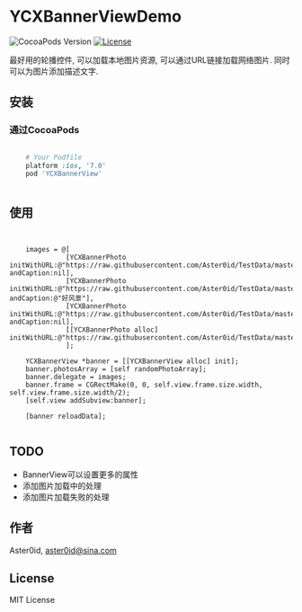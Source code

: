 # YCXBannerViewDemo

![CocoaPods Version](https://img.shields.io/cocoapods/v/YCXBannerView.svg?style=flat)
[![License](https://img.shields.io/github/license/aster0id/YCXBannerViewDemo.svg?style=flat)](https://github.com/Aster0id/YCXBannerViewDemo/blob/master/LICENSE)

最好用的轮播控件, 可以加载本地图片资源, 可以通过URL链接加载网络图片. 同时可以为图片添加描述文字.


## 安装

### 通过CocoaPods

```ruby

	# Your Podfile
	platform :ios, '7.0'
	pod 'YCXBannerView'
	
```


## 使用

```objc


	images = @[
              [YCXBannerPhoto initWithURL:@"https://raw.githubusercontent.com/Aster0id/TestData/master/img1.jpg" andCaption:nil],
              [YCXBannerPhoto initWithURL:@"https://raw.githubusercontent.com/Aster0id/TestData/master/img2.jpg" andCaption:@"好风景"],
              [YCXBannerPhoto initWithURL:@"https://raw.githubusercontent.com/Aster0id/TestData/master/img3.jpg" andCaption:nil],
              [[YCXBannerPhoto alloc] initWithURL:@"https://raw.githubusercontent.com/Aster0id/TestData/master/img4.jpg"]
              ];
              
    YCXBannerView *banner = [[YCXBannerView alloc] init];
    banner.photosArray = [self randomPhotoArray];
    banner.delegate = images;
    banner.frame = CGRectMake(0, 0, self.view.frame.size.width, self.view.frame.size.width/2);
    [self.view addSubview:banner];

    [banner reloadData];
    

```


## TODO

* BannerView可以设置更多的属性
* 添加图片加载中的处理
* 添加图片加载失败的处理


## 作者

Aster0id, aster0id@sina.com


## License

MIT License